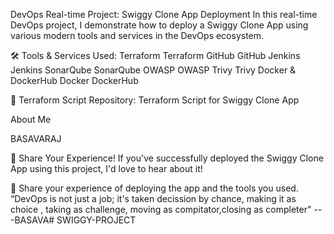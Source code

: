  DevOps Real-time Project: Swiggy Clone App Deployment
In this real-time DevOps project, I demonstrate how to deploy a Swiggy Clone App using various modern tools and services in the DevOps ecosystem.

🛠️ Tools & Services Used:
Terraform Terraform
GitHub GitHub
Jenkins Jenkins
SonarQube SonarQube
OWASP OWASP
Trivy Trivy
Docker & DockerHub Docker DockerHub

📂 Terraform Script Repository: Terraform Script for Swiggy Clone App

About Me

BASAVARAJ 

📢 Share Your Experience!
If you've successfully deployed the Swiggy Clone App using this project, I'd love to hear about it!


💬 Share your experience of deploying the app and the tools you used.
“DevOps is not just a job; it's taken decission by chance, making it as choice , taking as challenge, moving as compitator,closing as completer"
   ---BASAVA# SWIGGY-PROJECT
